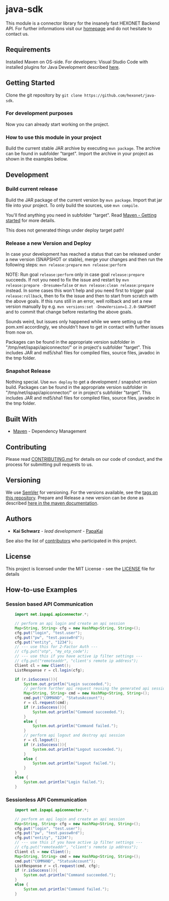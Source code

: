 # java-sdk

This module is a connector library for the insanely fast HEXONET Backend API. For further informations visit our [homepage](http://hexonet.net) and do not hesitate to contact us.

## Requirements

Installed Maven on OS-side.
For developers: Visual Studio Code with installed plugins for Java Development described [here](https://code.visualstudio.com/docs/languages/java).

## Getting Started

Clone the git repository by `git clone https://github.com/hexonet/java-sdk`.

### For development purposes

Now you can already start working on the project.

### How to use this module in your project

Build the current stable JAR archive by executing `mvn package`. The archive can be found in subfolder "target".
Import the archive in your project as shown in the examples below.

## Development

### Build current release

Build the JAR package of the current version by `mvn package`. Import that jar file into your project.
To only build the sources, use `mvn compile`.

You'll find anything you need in subfolder "target". Read [Maven - Getting started](https://maven.apache.org/guides/getting-started/index.html) for more details.

This does not generated things under deploy target path!

### Release a new Version and Deploy

In case your development has reached a status that can be released under a new version (SNAPSHOT or stable), merge your changes and then run the following steps:
`mvn release:prepare`
`mvn release:perform`

NOTE:
Run goal `release:perform` only in case goal `release:prepare` succeeds. If not you need to fix the issue and restart by `mvn release:prepare -Dresume=false` or `mvn release:clean release:prepare` instead.
In some cases this won't help and you need first to trigger goal `release:rollback`, then to fix the issue and then to start from scratch with the above goals.
If this runs still in an error, well rollback and set a new version manually by e.g. `mvn versions:set -DnewVersion=1.2.0-SNAPSHOT` and to commit that change before restarting the above goals.

Sounds weird, but issues only happened while we were setting up the pom.xml accordingly, we shouldn't have to get in contact with further issues from now on.

Packages can be found in the appropriate version subfolder in "/tmp/net/ispapi/apiconnector/" or in project's subfolder "target".
This includes JAR and md5/sha1 files for compiled files, source files, javadoc in the tmp folder.

### Snapshot Release

Nothing special. Use `mvn deploy` to get a development / snapshot version build.
Packages can be found in the appropriate version subfolder in "/tmp/net/ispapi/apiconnector/" or in project's subfolder "target".
This includes JAR and md5/sha1 files for compiled files, source files, javadoc in the tmp folder.

## Built With

* [Maven](https://maven.apache.org/) - Dependency Management

## Contributing

Please read [CONTRIBUTING.md](https://github.com/hexonet/java-sdk/blob/master/CONTRIBUTING.md) for details on our code of conduct, and the process for submitting pull requests to us.

## Versioning

We use [SemVer](http://semver.org/) for versioning. For the versions available, see the [tags on this repository](https://gihub.com/hexonet/java-sdk/tags).
Prepare and Release a new version can be done as described [here in the maven documentation](http://maven.apache.org/maven-release/maven-release-plugin/examples/prepare-release.html).

## Authors

* **Kai Schwarz** - *lead development* - [PapaKai](https://github.com/papakai)

See also the list of [contributors](https://github.com/hexonet/java-sdk/graphs/contributors) who participated in this project.

## License

This project is licensed under the MIT License - see the [LICENSE](LICENSE) file for details

## How-to-use Examples

### Session based API Communication

```java
    import net.ispapi.apiconnector.*;

    // perform an api login and create an api session
    Map<String, String> cfg = new HashMap<String, String>();
    cfg.put("login", "test.user");
    cfg.put("pw", "test.passw0rd");
    cfg.put("entity", "1234");
    // --- use this for 2-Factor Auth ---
    // cfg.put("otp", "my_otp_code");
    // --- use this if you have active ip filter settings ---
    // cfg.put("remoteaddr", "client's remote ip address");
    Client cl = new Client();
    ListResponse r = cl.login(cfg);

    if (r.isSuccess()){
        System.out.println("Login succeeded.");
        // perform further api request reusing the generated api session
        Map<String, String> cmd = new HashMap<String, String>();
        cmd.put("COMMAND", "StatusAccount");
        r = cl.request(cmd);
        if (r.isSuccess()){
            System.out.println("Command succeeded.");
        }
        else {
            System.out.println("Command failed.");
        }
        // perform api logout and destroy api session
        r = cl.logout();
        if (r.isSuccess()){
            System.out.println("Logout succeeded.");
        }
        else {
            System.out.println("Logout failed.");
        }
    }
    else {
        System.out.println("Login failed.");
    }
```

### Sessionless API Communication

```java
    import net.ispapi.apiconnector.*;

    // perform an api login and create an api session
    Map<String, String> cfg = new HashMap<String, String>();
    cfg.put("login", "test.user");
    cfg.put("pw", "test.passw0rd");
    cfg.put("entity", "1234");
    // --- use this if you have active ip filter settings ---
    // cfg.put("remoteaddr", "client's remote ip address");
    Client cl = new Client();
    Map<String, String> cmd = new HashMap<String, String>();
    cmd.put("COMMAND", "StatusAccount");
    ListResponse r = cl.request(cmd, cfg);
    if (r.isSuccess()){
        System.out.println("Command succeeded.");
    }
    else {
        System.out.println("Command failed.");
    }
```
